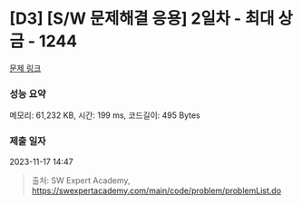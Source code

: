 # [D3] [S/W 문제해결 응용] 2일차 - 최대 상금 - 1244 

[문제 링크](https://swexpertacademy.com/main/code/problem/problemDetail.do?contestProbId=AV15Khn6AN0CFAYD) 

### 성능 요약

메모리: 61,232 KB, 시간: 199 ms, 코드길이: 495 Bytes

### 제출 일자

2023-11-17 14:47



> 출처: SW Expert Academy, https://swexpertacademy.com/main/code/problem/problemList.do